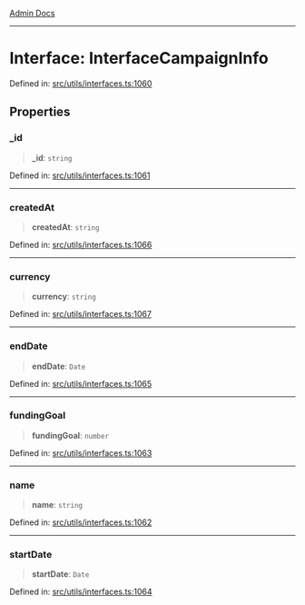 [Admin Docs](/)

***

# Interface: InterfaceCampaignInfo

Defined in: [src/utils/interfaces.ts:1060](https://github.com/PalisadoesFoundation/talawa-admin/blob/main/src/utils/interfaces.ts#L1060)

## Properties

### \_id

> **\_id**: `string`

Defined in: [src/utils/interfaces.ts:1061](https://github.com/PalisadoesFoundation/talawa-admin/blob/main/src/utils/interfaces.ts#L1061)

***

### createdAt

> **createdAt**: `string`

Defined in: [src/utils/interfaces.ts:1066](https://github.com/PalisadoesFoundation/talawa-admin/blob/main/src/utils/interfaces.ts#L1066)

***

### currency

> **currency**: `string`

Defined in: [src/utils/interfaces.ts:1067](https://github.com/PalisadoesFoundation/talawa-admin/blob/main/src/utils/interfaces.ts#L1067)

***

### endDate

> **endDate**: `Date`

Defined in: [src/utils/interfaces.ts:1065](https://github.com/PalisadoesFoundation/talawa-admin/blob/main/src/utils/interfaces.ts#L1065)

***

### fundingGoal

> **fundingGoal**: `number`

Defined in: [src/utils/interfaces.ts:1063](https://github.com/PalisadoesFoundation/talawa-admin/blob/main/src/utils/interfaces.ts#L1063)

***

### name

> **name**: `string`

Defined in: [src/utils/interfaces.ts:1062](https://github.com/PalisadoesFoundation/talawa-admin/blob/main/src/utils/interfaces.ts#L1062)

***

### startDate

> **startDate**: `Date`

Defined in: [src/utils/interfaces.ts:1064](https://github.com/PalisadoesFoundation/talawa-admin/blob/main/src/utils/interfaces.ts#L1064)
